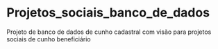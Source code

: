 # Projetos_sociais_banco_de_dados
Projeto de banco de dados de cunho cadastral com visão para projetos sociais de cunho beneficiário
